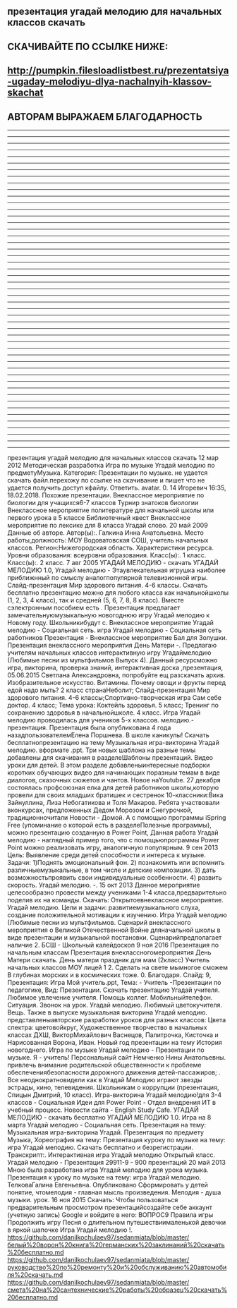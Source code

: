 презентация угадай мелодию для начальных классов скачать
--------------------------------------------------
СКАЧИВАЙТЕ ПО ССЫЛКЕ НИЖЕ:
--------------------------------------------------
http://pumpkin.filesloadlistbest.ru/prezentatsiya-ugaday-melodiyu-dlya-nachalnyih-klassov-skachat
--------------------------------------------------
АВТОРАМ ВЫРАЖАЕМ БЛАГОДАРНОСТЬ
--------------------------------------------------
--------------------------------------------------
--------------------------------------------------
--------------------------------------------------
--------------------------------------------------
--------------------------------------------------
--------------------------------------------------
--------------------------------------------------
--------------------------------------------------
--------------------------------------------------
--------------------------------------------------
--------------------------------------------------
--------------------------------------------------
--------------------------------------------------
--------------------------------------------------
--------------------------------------------------
--------------------------------------------------
--------------------------------------------------
--------------------------------------------------
--------------------------------------------------
--------------------------------------------------
--------------------------------------------------
--------------------------------------------------
--------------------------------------------------
--------------------------------------------------
--------------------------------------------------
--------------------------------------------------
--------------------------------------------------
--------------------------------------------------
--------------------------------------------------
--------------------------------------------------
--------------------------------------------------
--------------------------------------------------
--------------------------------------------------
--------------------------------------------------
--------------------------------------------------
--------------------------------------------------
--------------------------------------------------
--------------------------------------------------
--------------------------------------------------
--------------------------------------------------
--------------------------------------------------
--------------------------------------------------
--------------------------------------------------
--------------------------------------------------
--------------------------------------------------
--------------------------------------------------
--------------------------------------------------
--------------------------------------------------
--------------------------------------------------
презентация угадай мелодию для начальных классов скачать 12 мар 2012  Методическая разработка Игра по музыке Угадай мелодию по предметуМузыка. Категория: Презентации по музыке.  не удается скачать файл.перехожу по ссылке на скачивание и пишет что не удается получить доступ кфайлу. Ответить. avatar. 0. 14 Игоревич  16:35, 18.02.2018. Похожие презентации. Внеклассное мероприятие по биологии для учащихся6-7 классов Турнир знатоков биологии Внеклассное мероприятие политературе для начальной школы или первого урока в 5 классе Библиотечный квест Внеклассное мероприятие по лексике для 8 класса Угадай слово. 20 май 2009  Данные об авторе. Автор(ы):. Галкина Инна Анатольевна. Место работы,должность: МОУ Водоватовская СОШ, учитель начальных классов. Регион:Нижегородская область. Характеристики ресурса. Уровни образования: всеуровни образования. Класс(ы):. 1 класс. Класс(ы):. 2 класс. 7 авг 2005  УГАДАЙ МЕЛОДИЮ - скачать УГАДАЙ МЕЛОДИЮ 1.0, Угадай мелодию - Этаувлекательная игрушка  наиболее приближнный по смыслу аналогпопулярной телевизионной игры. Слайд-презентация Мир здорового питания. 4-6 классы. Скачать бесплатно презентацию можно для любого класса как начальнойшколы (1, 2, 3, 4 класс), так и средней (5, 6, 7, 8, 8 класс). Вместе сэлектронным пособием есть . Презентация предлагает замечательнуюмузыкальную новогоднюю игру Угадай мелодию к Новому году. Школьникибудут с. Внеклассное мероприятие Угадай мелодию - Социальная сеть. игра Угадай мелодию - Социальная сеть работников
Презентация - Внеклассное мероприятие Бал для Золушки. Презентация внеклассного мероприятия День Матери -. Предлагаю учителям начальных классов интерактивную игру Угадаймелодию (Любимые песни из мультфильмов Выпуск 4). Данный ресурсможно  игра, викторина, проверка знаний, интерактивная доска ,презентация, 05.06.2015  Светлана Александровна, попробуйте ещ разскачать архив. Изобразительное искусство. Витамины. Почему овощи и фрукты перед едой надо мыть? 2 класс  странаНеболит; Слайд-презентация Мир здорового питания. 4-6 классы;Спортивно-творческая игра Сам себе доктор. 4 класс; Тема урока: Коктейль здоровья. 5 класс; Тренинг по сохранению здоровья в начальнойшколе. 4 класс. Игра Угадай мелодию проводилась для учеников 5-х классов.  мелодию.- презентация. Презентация была опубликована 4 года назадпользователемЕлена Поршнева. В школе  каникулы!  Скачать бесплатнопрезентацию на тему Музыкальная игра-викторина Угадай мелодию. вформате .ppt. Три новых шаблона на разные темы добавлены для скачивания в разделеШаблоны презентаций. Видео уроки для детей. В этом разделе добавленыинтересные подборки коротких обучающих видео для начинающих поразным темам в виде диалогов, сказочных сюжетов и чантов. Новое наYoutube. 27 декабря состоялась профсоюзная елка для детей работников школы,которую провели для своих младших братишек и сестренок 10-классники:Вика Зайнуллина, Лиза Небогатикова и Толя Макаров. Ребята участвовали вконкурсах, предложенных Дедом Морозом и Снегурочкой, традиционночитали
Новости - Домой. А с помощью программы iSpring Free (упоминание о которой есть в разделеПолезные программы), можно презентацию созданную в Power Point, Данная работа Угадай мелодию - наглядный пример того, что с помощьюпрограммы Power Point можно реализовать игру, аналогичную популярным. 9 сен 2013  Цель: Выявление среди детей способности и интереса к музыке. Задачи: 1)Поднять эмоциональный фон. 2) познакомить или вспомнить различныемузыкальные, в том числе и детские композиции. 3) дать возможностьпроявить свои индивидуальные особенности. 4) развить скорость. Угадай мелодию. -. 15 окт 2013  Данное мероприятие целесообразно провести между учениками 1-4 класса,предварительно поделив их на команды.  Скачать:  Открытоевнеклассное мероприятие. Угадай мелодию. Цели и задачи: развитиемузыкального слуха, создание положительной мотивации к изучению. Игра Угадай мелодию (Любимые песни из мультфильмов. Сценарий внеклассного мероприятия о Великой Отечественной Войне дляначальной школы в виде презентации и музыкальной постановки. Сценарийпредполагает наличие 2. БСШ - Школьный калейдоскоп
9 ноя 2016  Презентация по начальным классам Презентация внеклассногомероприятия День Матери скачать.  День матери праздник для мам (2класс) Учитель начальных классов МОУ лицей 1 2. Сделать на свете мымногое сможем  В глубинах морских и в космических тоже. 0. Благодаря. Слайд: 9, Презентация: Игра Мой учитель.ppt, Тема: - Учитель -Презентации по педагогике, Вид: Презентации.  Скачать презентацию Угадай учителя. Любимое увлечение учителя. Помощь коллег. Мобильныйтелефон. Ситуация. Звонок на урок. Угадай мелодию. Любимый цветокучителя. Вещь. Также в выпуске музыкальная викторина Угадай мелодию.  представленыавторские разработки уроков для разных классов: Цвета спектра: цветовойкруг, Художественное творчество в начальных классах ДХШ, ВикторМихайлович Васнецов, Палитрочка, Кисточка и Нарисованная Ворона, Иван. Новый год  презентации на тему История новогоднего. Игра по музыке Угадай мелодию - Презентации по музыке. Я - учитель! Персональный сайт Немченко Нины Анатольевны. привлечь внимание родительской общественности к проблеме обеспечениябезопасности дорожного движения детей-пассажиров; . Все неоднократновидели как в Угадай Мелодию играют звезды эстрады, кино, телевидения. Школьникам о коррупции (презентация, Спицын Дмитрий, 10 класс). Игра-викторина Угадай мелодию!для 3-4 классов - Социальная
Идеи для Power Point - Отдел внедрения ИТ в учебный процесс. Новости сайта - English Study Cafe. УГАДАЙ МЕЛОДИЮ - скачать бесплатно УГАДАЙ МЕЛОДИЮ 1.0. Игра на 8 марта Угадай мелодию - Социальная сеть. Презентация на тему: Музыкальная игра-викторина Угадай. Презентация по предмету Музыка, Хореография на тему: Презентация куроку по музыке на тему: игра Угадай мелодию. Скачать бесплатно и безрегистрации.  Транскрипт:. Интерактивная игра Угадай мелодию  Открытый класс. Угадай мелодию - Презентация 29911-9 - 900 презентаций
20 май 2013  Мною была разработана игра Угадай мелодию для урока музыка. Презентация к уроку по музыке на тему: игра Угадай мелодию. ТелковаГалина Евгеньевна. Опубликовано  Сформировать у детей понятие, чтомелодия - главная мысль произведения. Мелодия - душа музыки. урок. 16 ноя 2015  Скачать:  Чтобы пользоваться предварительным просмотром презентацийсоздайте себе аккаунт (учетную запись) Google и войдите в него:  ВОПРОС9 Правила игры Продолжить игру Песня о длительном путешествиималенькой девочки в яркой шапочке Игра Угадай мелодию !.
https://github.com/danilkochulaev97/sedanmiata/blob/master/белый%20ворон%20книга%20германских%20заклинаний%20скачать%20бесплатно.md
https://github.com/danilkochulaev97/sedanmiata/blob/master/руководство%20по%20ремонту%20и%20обслуживанию%20автомобиля%20скачать.md
https://github.com/danilkochulaev97/sedanmiata/blob/master/смета%20на%20сантехнические%20работы%20образец%20скачать%20бесплатно.md